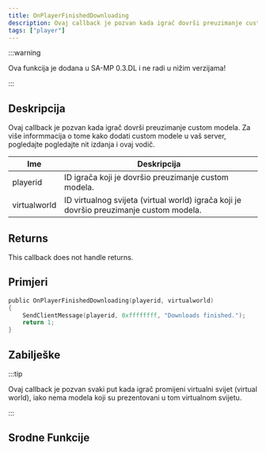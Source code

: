 ```yaml
---
title: OnPlayerFinishedDownloading
description: Ovaj callback je pozvan kada igrač dovrši preuzimanje custom modela.
tags: ["player"]
---
```


:::warning

Ova funkcija je dodana u SA-MP 0.3.DL i ne radi u nižim verzijama!

:::

## Deskripcija

Ovaj callback je pozvan kada igrač dovrši preuzimanje custom modela. Za više informmacija o tome kako dodati custom modele u vaš server, pogledajte pogledajte nit izdanja i ovaj vodič.

| Ime          | Deskripcija                                                                             |
| ------------ | --------------------------------------------------------------------------------------- |
| playerid     | ID igrača koji je dovršio preuzimanje custom modela.                                    |
| virtualworld | ID virtualnog svijeta (virtual world) igrača koji je dovršio preuzimanje custom modela. |

## Returns

This callback does not handle returns.

## Primjeri

```c
public OnPlayerFinishedDownloading(playerid, virtualworld)
{
    SendClientMessage(playerid, 0xffffffff, "Downloads finished.");
    return 1;
}
```

## Zabilješke

:::tip

Ovaj callback je pozvan svaki put kada igrač promijeni virtualni svijet (virtual world), iako nema modela koji su prezentovani u tom virtualnom svijetu.

:::

## Srodne Funkcije
